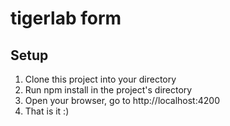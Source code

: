 # tigerlab form
## Setup

1) Clone this project into your directory
2) Run npm install in the project's directory
3) Open your browser, go to http://localhost:4200
4) That is it :)

